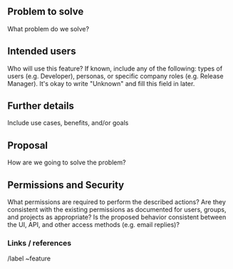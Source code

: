 ## Problem to solve

What problem do we solve?


## Intended users

Who will use this feature? If known, include any of the following: types of users (e.g. Developer), personas, or specific company roles (e.g. Release Manager). It's okay to write "Unknown" and fill this field in later.


## Further details

Include use cases, benefits, and/or goals


## Proposal

How are we going to solve the problem?


## Permissions and Security

What permissions are required to perform the described actions? Are they consistent with the existing permissions as documented for users, groups, and projects as appropriate? Is the proposed behavior consistent between the UI, API, and other access methods (e.g. email replies)?


### Links / references

/label ~feature
